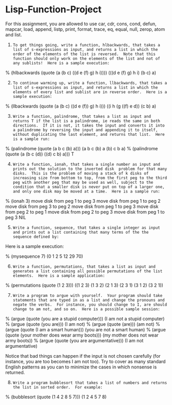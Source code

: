 # Lisp-Function-Project

For this assignment, you are allowed to use car, cdr, cons, cond, defun, mapcar, load, append, listp, print, format, trace, eq, equal, null, zerop, atom and list.  
 

1.     To get things going, write a function, hlbackwards, that takes a list of s-expressions as input, and returns a list in which the order of the elements of the list is reversed.  Note that this function should only work on the elements of the list and not of any sublists!  Here is a sample execution:

% (hlbackwards (quote (a (b c) ((d e (f) g) h i))))
(((d e (f) g) h i) (b c) a)


2.     To continue warming up, write a function, llbackwards, that takes a list of s-expressions as input, and returns a list in which the elements of every list and sublist are in reverse order.  Here is a sample execution:

% (llbackwards (quote (a (b c) ((d e (f)) g) h i)))
((i h (g ((f) e d)) (c b) a)


3.     Write a function, palindrome, that takes a list as input and returns T if the list is a palindrome, ie reads the same in both directions.  If it is not, it takes the input and converts it into a palindrome by reversing the input and appending it to itself, without duplicating the last element, and returns that list.  Here is a sample run:

% (palindrome (quote (a b c (b) a)))
(a b c (b) a (b) c b a)
% (palindrome (quote (a (b c (d)) ((d) c b) a)))
T

4.     Write a function, ionah, that takes a single number as input and prints out the solution to the inverted disk  problem for that many disks.  This is the problem of moving a stack of k disks of increasing size from bottom to top, from the first peg to the third peg with another peg that may be used as well, subject to the condition that a smaller disk is never put on top of a larger one, and only one disk may be moved at a time.  Here is a sample run:

% (ionah 3)
move disk from peg 1 to peg 3
move disk from peg 1 to peg 2
move disk from peg 3 to peg 2
move disk from peg 1 to peg 3
move disk from peg 2 to peg 1
move disk from peg 2 to peg 3
move disk from peg 1 to peg 3
NIL

 
5.     Write a function, sequence, that takes a single integer as input and prints out a list containing that many terms of the the sequence defined by:

Here is a sample execution:

% (mysequence 7)
(0 1 2 5 12 29 70)


6.     Write a function, permutations, that takes a list as input and generates a list containing all possible permutations of the list elements.  Here is a sample application:

% (permutations (quote (1 2 3)))
((1 2 3) (1 3 2) (2 1 3) (2 3 1) (3 1 2) (3 2 1))


7.     Write a program to argue with yourself.  Your program should take statements that are typed in as a list and change the pronouns and negate the verbs.  For instance, you should change to I, are should change to am not, and so on.  Here is a possible sample session:

% (argue (quote (you are a stupid computer)))
(I am not a stupid computer)
% (argue (quote (you are)))
(I am not)
% (argue (quote (are)))
(am not)
% (argue (quote (I am a smart human)))
(you are not a smart human)
% (argue (quote (your mother does wear army boots)))
(my mother does not wear army boots))
% (argue (quote (you are argumentative)))
(I am not argumentative)


Notice that bad things can happen if the input is not chosen carefully (for instance, you are too becomes I am not too).  Try to cover as many standard English patterns as you can to minimize the cases in which nonsense is returned.

8.     Write a program bubblesort that takes a list of numbers and returns the list in sorted order.  For example:

% (bubblesort (quote (1 4 2 8 5 7)))
(1 2 4 5 7 8)

 
